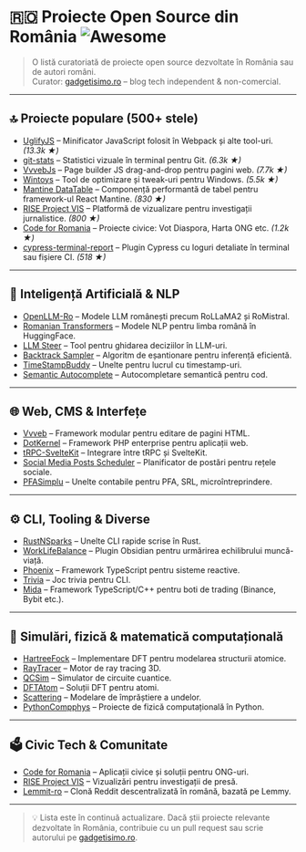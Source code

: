 # 🇷🇴 Proiecte Open Source din România ![Awesome](https://awesome.re/badge.svg)

> O listă curatoriată de proiecte open source dezvoltate în România sau de autori români.  
> Curator: [gadgetisimo.ro](https://gadgetisimo.ro) – blog tech independent & non-comercial.

---

## 🔝 Proiecte populare (500+ stele)

- [UglifyJS](https://github.com/mishoo/UglifyJS) – Minificator JavaScript folosit în Webpack și alte tool-uri. *(13.3k ★)*
- [git-stats](https://github.com/IonicaBizau/git-stats) – Statistici vizuale în terminal pentru Git. *(6.3k ★)*
- [VvvebJs](https://github.com/givanz/VvvebJs) – Page builder JS drag-and-drop pentru pagini web. *(7.7k ★)*
- [Wintoys](https://github.com/builtbybel/Wintoys) – Tool de optimizare și tweak-uri pentru Windows. *(5.5k ★)*
- [Mantine DataTable](https://github.com/icflorescu/mantine-datatable) – Componență performantă de tabel pentru framework-ul React Mantine. *(830 ★)*
- [RISE Project VIS](https://github.com/RiseProject/vis) – Platformă de vizualizare pentru investigații jurnalistice. *(800 ★)*
- [Code for Romania](https://github.com/code4romania) – Proiecte civice: Vot Diaspora, Harta ONG etc. *(1.2k ★)*
- [cypress-terminal-report](https://github.com/archfz/cypress-terminal-report) – Plugin Cypress cu loguri detaliate în terminal sau fișiere CI. *(518 ★)*

---

## 🧠 Inteligență Artificială & NLP

- [OpenLLM-Ro](https://github.com/OpenLLM-Ro) – Modele LLM românești precum RoLLaMA2 și RoMistral.
- [Romanian Transformers](https://github.com/dumitrescustefan/Romanian-Transformers) – Modele NLP pentru limba română în HuggingFace.
- [LLM Steer](https://github.com/Mihaiii/llm_steer) – Tool pentru ghidarea deciziilor în LLM-uri.
- [Backtrack Sampler](https://github.com/Mihaiii/backtrack_sampler) – Algoritm de eșantionare pentru inferență eficientă.
- [TimeStampBuddy](https://github.com/Mihaiii/TimeStampBuddy) – Unelte pentru lucrul cu timestamp-uri.
- [Semantic Autocomplete](https://github.com/Mihaiii/semantic-autocomplete) – Autocompletare semantică pentru cod.

---

## 🌐 Web, CMS & Interfețe

- [Vvveb](https://github.com/givanz/Vvveb) – Framework modular pentru editare de pagini HTML.
- [DotKernel](https://github.com/dotkernel) – Framework PHP enterprise pentru aplicații web.
- [tRPC-SvelteKit](https://github.com/icflorescu/trpc-sveltekit) – Integrare între tRPC și SvelteKit.
- [Social Media Posts Scheduler](https://github.com/ClimenteA/social-media-posts-scheduler) – Planificator de postări pentru rețele sociale.
- [PFASimplu](https://github.com/ClimenteA/PFASimplu) – Unelte contabile pentru PFA, SRL, microîntreprindere.

---

## ⚙️ CLI, Tooling & Diverse

- [RustNSparks](https://github.com/RustNSparks) – Unelte CLI rapide scrise în Rust.
- [WorkLifeBalance](https://github.com/szr2001/WorkLifeBalance) – Plugin Obsidian pentru urmărirea echilibrului muncă-viață.
- [Phoenix](https://github.com/pazvanti/Phoenix) – Framework TypeScript pentru sisteme reactive.
- [Trivia](https://github.com/Mihaiii/trivia) – Joc trivia pentru CLI.
- [Mida](https://github.com/Reiryoku-Technologies/Mida) – Framework TypeScript/C++ pentru boti de trading (Binance, Bybit etc.).

---

## 🧪 Simulări, fizică & matematică computațională

- [HartreeFock](https://github.com/aromanro/HartreeFock) – Implementare DFT pentru modelarea structurii atomice.
- [RayTracer](https://github.com/aromanro/RayTracer) – Motor de ray tracing 3D.
- [QCSim](https://github.com/aromanro/QCSim) – Simulator de circuite cuantice.
- [DFTAtom](https://github.com/aromanro/DFTAtom) – Soluții DFT pentru atomi.
- [Scattering](https://github.com/aromanro/Scattering) – Modelare de împrăștiere a undelor.
- [PythonCompphys](https://github.com/aromanro/PythonCompphys) – Proiecte de fizică computațională în Python.

---

## 🗳️ Civic Tech & Comunitate

- [Code for Romania](https://github.com/code4romania) – Aplicații civice și soluții pentru ONG-uri.
- [RISE Project VIS](https://github.com/RiseProject/vis) – Vizualizări pentru investigații de presă.
- [Lemmit-ro](https://gitlab.com/egos-tech/swarm/lemmit-ro) – Clonă Reddit descentralizată în română, bazată pe Lemmy.

---

> 💡 Lista este în continuă actualizare. Dacă știi proiecte relevante dezvoltate în România, contribuie cu un pull request sau scrie autorului pe [gadgetisimo.ro](https://gadgetisimo.ro).
